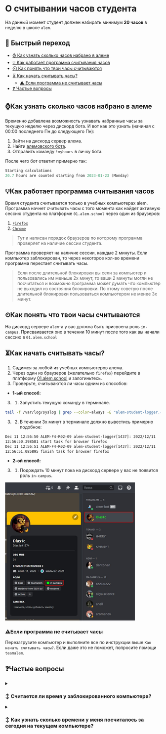 # О считывании часов студента
На данный момент студент должен набирать минимум **20 часов** в неделю в школе `alem`.

## 🔖 Быстрый переход
- [⌚ Как узнать сколько часов набрано в алеме](#как-узнать-сколько-часов-набрано-в-алеме)
- [💡 Как работает программа считывания часов](#как-работает-программа-считывания-часов)
- [⏲️ Как понять что твои часы считываются](#как-понять-что-твои-часы-считываются)
- [⏳ Как начать считывать часы?](#как-начать-считывать-часы)
  - [⚠ Eсли программа не считывает часы](#eсли-программа-не-считывает-часы)
- [❓ Частые вопросы](#частые-вопросы)

## ⌚Как узнать сколько часов набрано в алеме
Временно добавлена возможность узнавать набранные часы за текущую неделю через дискорд бота. И вот как это узнать (начиная с 00:00 последнего Пн до следующего Пн):
1. Зайти на дискорд сервер алема.
2. Найти [алемовского бота](https://discord.com/channels/@me/998550497151692852).
3. Отправить команду `!myhours` в личку бота.

После чего бот ответит примерно так:
```go
Starting calculations
20.7 hours are counted starting from 2023-01-23 (Monday)
```

## 💡Как работает программа считывания часов
Время студента считывается только в учебных компьютерах alem.
Программа начнет считывать часы с того момента как найдет активную сессию студента на платформе `01.alem.school` через один из браузеров:
1. [`Firefox`](https://www.mozilla.org/en-US/firefox/)
2. [`Chrome`](https://www.google.kz/intl/en/chrome/)
> Тут и написан порядок браузеров по которому программа проверяет на наличие сессии студента.

Программа проверяет на наличие сессии, каждые 2 минуты. Если компьютер заблокирован, то через некоторое кол-во времени программа перестает считывать часы.
> Если после длительной блокировки вы сели за компьютер и пользовались им меньше 2х минут, то ваши 2 минуты могли не посчитаться и возможно программа может думать что компьютер не выходил из состояния блокировки. По этому советую после длительной блокировки пользоваться компьютером не менее 3х минут.

## ⏲Как понять что твои часы считываются
На дискорд сервере `alem`-а у вас должна быть присвоена роль `in-campus`. Присваивается оно в течении 10 минут после того как вы начали сессию в `01.alem.school`


## ⏳Как начать считывать часы?
1. Садимся за любой из учебных компьютеров алема.
2. Через один из браузеров (желательно `firefox`) перейдите в платформу [01.alem.school](https://01.alem.school) и залогиньтесь.
3. Проверьте, считываются ли часы одним из способов:
- **1-ый способ:**
3. 1. Запустить текущую команду в терминале.
```sh
tail -f /var/log/syslog | grep --color=always -E "alem-student-logger.+"
```
3. 2. В течении 3х минут в терминале должно вывестись примерно подобное:
```console
Dec 11 12:56:50 ALEM-F4-R02-09 alem-student-logger[1437]: 2022/12/11 12:56:50.398581 start task for browser firefox
Dec 11 12:56:51 ALEM-F4-R02-09 alem-student-logger[1437]: 2022/12/11 12:56:51.085895 finish task for browser firefox
```

- **2-ой способ:**
3. 1. Подождать 10 минут пока на дискорд сервере у вас не появится роль `in-campus`.

<img alt="image-discord-in-campus" src="./img/student-hours/student-with-role-in-campus.jpeg" style="width:420px"/>


### ⚠Eсли программа не считывает часы
Перезагрузите компьютер и выполните все по инструкции выше `Как начать считывать часы?`. Если даже это не поможет, попросите помощи `teamalem`.

## ❓Частые вопросы

<details>
<summary>

### ↕️ Считается ли время у заблокированного компьютера?
</summary>

Да, но только некоторое время с момента блокировки компьютера.

</details>
<details>
<summary>

### ↕️ Как узнать сколько времени у меня посчиталось за сегодня на текущем компьютере?
</summary>

Это можно узнать по логам программы, за несколько шагов.
1. Запустить текущую команду в терминале.
```sh
cat /var/log/syslog | grep --color=always -E "alem-student-logger.+" | grep "finish" | cat -n
```
2. Посчитайте количество записей на период использования вашего компьютера вами.
3. Полученное количество умножьте на 2, и тогда вы получите количество минут засчитанное за компьютером.

</details>
